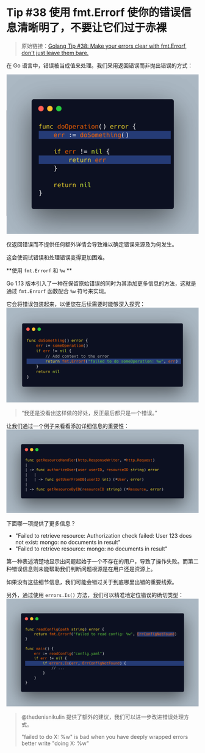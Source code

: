#  Tip #38 使用 fmt.Errorf 使你的错误信息清晰明了，不要让它们过于赤裸

>  原始链接：[Golang Tip #38: Make your errors clear with fmt.Errorf, don't just leave them bare.](https://twitter.com/func25/status/1764265328165753176)
>

在 Go 语言中，错误被当成值来处理。我们采用返回错误而非抛出错误的方式：

![](./images/038/1.png)


仅返回错误而不提供任何额外详情会导致难以确定错误来源及为何发生。

这会使调试错误和处理错误变得更加困难。

**使用 `fmt.Errorf` 和 `%w` **

Go 1.13 版本引入了一种在保留原始错误的同时为其添加更多信息的方法，这就是通过 `fmt.Errorf` 函数配合 `%w` 符号来实现。

它会将错误包装起来，以便您在后续需要时能够深入探究：
![](./images/038/2.png)

> “我还是没看出这样做的好处，反正最后都只是一个错误。”

让我们通过一个例子来看看添加详细信息的重要性：
![](./images/038/3.png)


下面哪一项提供了更多信息？
- "Failed to retrieve resource: Authorization check failed: User 123 does not exist: mongo: no documents in result"
- "Failed to retrieve resource: mongo: no documents in result"

第一种表述清楚地显示出问题起始于一个不存在的用户，导致了操作失败。而第二种错误信息则未能帮助我们判断问题根源是在用户还是资源上。

如果没有这些细节信息，我们可能会错过关于到底哪里出错的重要线索。

另外，通过使用 `errors.Is()` 方法，我们可以精准地定位错误的确切类型：
![](./images/038/4.png)



> @thedenisnikulin 提供了额外的建议，我们可以进一步改进错误处理方式。
> 
> "failed to do X: %w" is bad when you have deeply wrapped errors
better write "doing X: %w"
